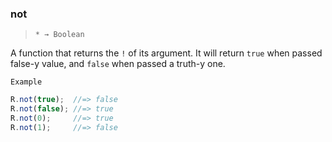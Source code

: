 ### not

> ```* → Boolean```

A function that returns the `!` of its argument. It will return `true` when passed false-y value, and `false` when passed a truth-y one.

`Example`

```js
R.not(true);  //=> false
R.not(false); //=> true
R.not(0);     //=> true
R.not(1);     //=> false
```